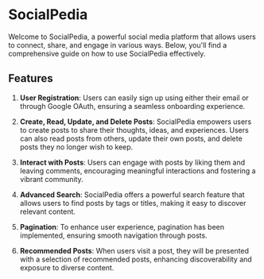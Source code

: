 # SocialPedia

Welcome to SocialPedia, a powerful social media platform that allows users to connect, share, and engage in various ways. Below, you'll find a comprehensive guide on how to use SocialPedia effectively.

## Features

1. **User Registration**: Users can easily sign up using either their email or through Google OAuth, ensuring a seamless onboarding experience.

2. **Create, Read, Update, and Delete Posts**: SocialPedia empowers users to create posts to share their thoughts, ideas, and experiences. Users can also read posts from others, update their own posts, and delete posts they no longer wish to keep.

3. **Interact with Posts**: Users can engage with posts by liking them and leaving comments, encouraging meaningful interactions and fostering a vibrant community.

4. **Advanced Search**: SocialPedia offers a powerful search feature that allows users to find posts by tags or titles, making it easy to discover relevant content.

5. **Pagination**: To enhance user experience, pagination has been implemented, ensuring smooth navigation through posts.

6. **Recommended Posts**: When users visit a post, they will be presented with a selection of recommended posts, enhancing discoverability and exposure to diverse content.

